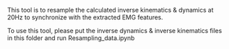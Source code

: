 This tool is to resample the calculated inverse kinematics & dynamics at 20Hz to synchronize with the extracted EMG features.

To use this tool, please put the inverse dynamics & inverse kinematics files in this folder and run Resampling_data.ipynb
